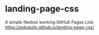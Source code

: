 # landing-page-css
A simple flexbox working
GitHub Pages Link: https://aykutulis.github.io/landing-page-css/
